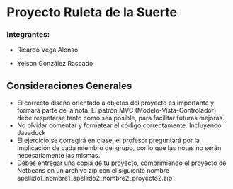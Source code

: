 # Proyecto Ruleta de la Suerte

### Integrantes:
+ Ricardo Vega Alonso

+ Yeison González Rascado

## Consideraciones Generales
+ El correcto diseño orientado a objetos del proyecto es importante y formará parte de la nota. El patrón MVC (Modelo-Vista-Controlador) debe respetarse tanto como sea posible, para facilitar futuras mejoras.
+ No olvidar comentar y formatear el código correctamente. Incluyendo Javadock
+ El ejercicio se corregirá en clase, el profesor preguntará por la implicación de cada miembro del grupo, por lo que las notas no serán necesariamente las mismas.
+ Debes entregar una copia de tu proyecto, comprimiendo el proyecto de Netbeans en un archivo zip con el siguiente nombre apellido1_nombre1_apellido2_nombre2_proyecto2.zip

